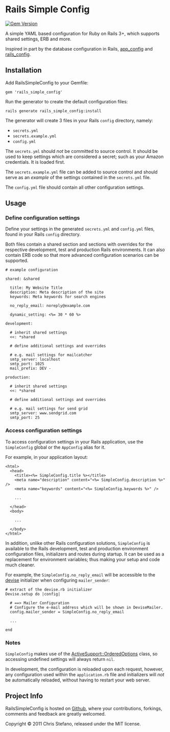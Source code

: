 # Rails Simple Config

[![Gem Version](https://badge.fury.io/rb/rails_simple_config.png)](http://badge.fury.io/rb/rails_simple_config)

A simple YAML based configuration for Ruby on Rails 3+, which supports shared settings, ERB and more.

Inspired in part by the database configuration in Rails, [app_config](https://github.com/die-antwort/app_config) and [rails_config](https://github.com/railsjedi/rails_config).

## Installation

Add RailsSimpleConfig to your Gemfile:

    gem 'rails_simple_config'

Run the generator to create the default configuration files:

    rails generate rails_simple_config:install
    
The generator will create 3 files in your Rails `config` directory, namely:

* `secrets.yml`
* `secrets.example.yml`
* `config.yml`

The `secrets.yml` should _not_ be committed to source control. It should be used to keep settings which are 
considered a secret; such as your Amazon credentials. It is loaded first.

The `secrets.example.yml` file can be added to source control and should serve as an _example_ of the settings 
contained in the `secrets.yml` file.

The `config.yml` file should contain all other configuration settings.

## Usage

### Define configuration settings

Define your settings in the generated `secrets.yml` and `config.yml` files, found in your Rails `config` directory. 

Both files contain a shared section and sections with overrides for the respective development, test and production Rails environments.
It can also contain ERB code so that more advanced configuration scenarios can be supported.

    # example configuration
    
    shared: &shared

      title: My Website Title
      description: Meta description of the site
      keywords: Meta keywords for search engines
      
      no_reply_email: noreply@example.com

      dynamic_setting: <%= 30 * 60 %>
      
    development:

      # inherit shared settings
      <<: *shared
      
      # define additional settings and overrides
      
      # e.g. mail settings for mailcatcher
      smtp_server: localhost
      smtp_port: 1025
      mail_prefix: DEV -
    
    production:

      # inherit shared settings
      <<: *shared
      
      # define additional settings and overrides
      
      # e.g. mail settings for send grid
      smtp_server: www.sendgrid.com
      smtp_port: 25

### Access configuration settings

To access configuration settings in your Rails application, use the `SimpleConfig` global or the `AppConfig` alias for it.

For example, in your application layout:

    <html>
      <head>
        <title><%= SimpleConfig.title %></title>
        <meta name="description" content="<%= SimpleConfig.description %>" />
        <meta name="keywords" content="<%= SimpleConfig.keywords %>" />

        ...

      </head>
      <body>

        ...

      </body>
    </html>          

In addition, unlike other Rails configuration solutions, `SimpleConfig` is available to the Rails development, test and production environment configuration files, 
initializers and routes during startup. It can be used as a replacement for environment variables; thus making your setup and code much cleaner.

For example, the `SimpleConfig.no_reply_email` will be accessible to the [devise](https://github.com/plataformatec/devise) initializer when configuring `mailer_sender`:

    # extract of the devise.rb initializer
    Devise.setup do |config|

      # ==> Mailer Configuration
      # Configure the e-mail address which will be shown in DeviseMailer.
      config.mailer_sender = SimpleConfig.no_reply_email

      ...

    end

### Notes

`SimpleConfig` makes use of the [ActiveSupport::OrderedOptions](http://api.rubyonrails.org/classes/ActiveSupport/OrderedOptions.html) class, so accessing undefined settings will always return `nil`.

In development, the configuration is reloaded upon each request, however, any configuration used within the `application.rb` file and initializers 
will _not_ be automatically reloaded, without having to restart your web server.

## Project Info

RailsSimpleConfig is hosted on [Github](http://github.com/virtualstaticvoid/rails_simple_config), where your contributions, forkings, comments and feedback are greatly welcomed.

Copyright © 2011 Chris Stefano, released under the MIT license.

